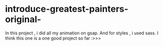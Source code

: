 # introduce-greatest-painters-original-

In this project , i did all my animation on gsap.
And for styles , i used sass. I think this one is a one good project so far :>>> 
